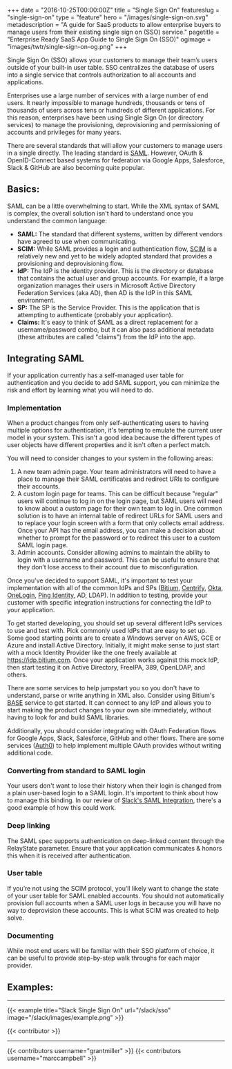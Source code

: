 +++
date = "2016-10-25T00:00:00Z"
title = "Single Sign On"
featureslug = "single-sign-on"
type = "feature"
hero = "/images/single-sign-on.svg"
metadescription = "A guide for SaaS products to allow enterprise buyers to manage users from their existing single sign on (SSO) service."
pagetitle = "Enterprise Ready SaaS App Guide to Single Sign On (SSO)"
ogimage = "images/twtr/single-sign-on-og.png"
+++

Single Sign On (SSO) allows your customers to manage their team’s users outside of your built-in user table. SSO centralizes the database of users into a single service that controls authorization to all accounts and applications.

Enterprises use a large number of services with a large number of end users. It nearly impossible to manage hundreds, thousands or tens of thousands of users across tens or hundreds of different applications. For this reason, enterprises have been using Single Sign On (or directory services) to manage the provisioning, deprovisioning and permissioning of accounts and privileges for many years.

There are several standards that will allow your customers to manage users in a single directly. The leading standard is [SAML](https://en.wikipedia.org/wiki/Security_Assertion_Markup_Language). However, OAuth & OpenID-Connect based systems for federation via Google Apps, Salesforce, Slack & GitHub are also becoming quite popular.

## Basics:
SAML can be a little overwhelming to start. While the XML syntax of SAML is complex, the overall solution isn't hard to understand once you understand the common language:  
- **SAML:** The standard that different systems, written by different vendors have agreed to use when communicating.  
- **SCIM:** While SAML provides a login and authentication flow, [SCIM](http://www.simplecloud.info/) is a relatively new and yet to be widely adopted standard that provides a provisioning and deprovisioning flow.  
- **IdP:** The IdP is the identity provider. This is the directory or database that contains the actual user and group accounts. For example, if a large organization manages their users in Microsoft Active Directory Federation Services (aka AD), then AD is the IdP in this SAML environment.  
- **SP:** The SP is the Service Provider. This is the application that is attempting to authenticate (probably your application).  
- **Claims:** It's easy to think of SAML as a direct replacement for a username/password combo, but it can also pass additional metadata (these attributes are called "claims") from the IdP into the app.    

## Integrating SAML
If your application currently has a self-managed user table for authentication and you decide to add SAML support, you can minimize the risk and effort by learning what you will need to do.

### Implementation
When a product changes from only self-authenticating users to having multiple options for authentication, it's tempting to emulate the current user model in your system. This isn't a good idea because the different types of user objects have different properties and it isn't often a perfect match.

You will need to consider changes to your system in the following areas:

1. A new team admin page. Your team administrators will need to have a place to manage their SAML certificates and redirect URIs to configure their accounts.  
1. A custom login page for teams. This can be difficult because "regular" users will continue to log in on the login page, but SAML users will need to know about a custom page for their own team to log in. One common solution is to have an internal table of redirect URLs for SAML users and to replace your login screen with a form that only collects email address. Once your API has the email address, you can make a decision about whether to prompt for the password or to redirect this user to a custom SAML login page.  
1. Admin accounts. Consider allowing admins to maintain the ability to login with a username and password. This can be useful to ensure that they don’t lose access to their account due to misconfiguration.  

Once you've decided to support SAML, it's important to test your implementation with all of the common IdPs and SPs ([Bitium](https://www.bitium.com), [Centrify](https://www.centrify.com/), [Okta](https://www.okta.com), [OneLogin](https://www.onelogin.com), [Ping Identity](https://www.pingidentity.com), AD, LDAP). In addition to testing, provide your customer with specific integration instructions for connecting the IdP to your application.

To get started developing, you should set up several different IdPs services to use and test with. Pick commonly used IdPs that are easy to set up. Some good starting points are to create a Windows server on AWS, GCE or Azure and install Active Directory. Initially, it might make sense to just start with a mock Identity Provider like the one freely available at https://idp.bitium.com. Once your application works against this mock IdP, then start testing it on Active Directory, FreeIPA, 389, OpenLDAP, and others.

There are some services to help jumpstart you so you don't have to understand, parse or write anything in XML also. Consider using Bitium's [BASE](https://www.bitium.com/site/product/base/) service to get started. It can connect to any IdP and allows you to start making the product changes to your own site immediately, without having to look for and build SAML libraries.

Additionally, you should consider integrating with OAuth Federation flows for Google Apps, Slack, Salesforce, GitHub and other flows. There are some services ([Auth0](https://www.auth0.com)) to help implement multiple OAuth provides without writing additional code.

### Converting from standard to SAML login
Your users don't want to lose their history when their login is changed from a plain user-based login to a SAML login. It's important to think about how to manage this binding. In our review of [Slack's SAML Integration](/slack/sso), there's a good example of how this could work.


### Deep linking
The SAML spec supports authentication on deep-linked content through the RelayState parameter. Ensure that your application communicates & honors this when it is received after authentication.

### User table
If you’re not using the SCIM protocol, you’ll likely want to change the state of your user table for SAML enabled accounts. You should not automatically provision full accounts when a SAML user logs in because you will have no way to deprovision these accounts. This is what SCIM was created to help solve.

### Documenting
While most end users will be familiar with their SSO platform of choice, it can be useful to provide step-by-step walk throughs for each major provider.

## Examples:
----   
{{< example title="Slack Single Sign On" url="/slack/sso" image="/slack/images/example.png" >}}

{{< contributor >}}

----
{{< contributors username="grantmiller" >}}
{{< contributors username="marccampbell" >}}
